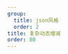 ```yaml
---
group:
  title: json风格
  order: 2
title: 复杂动态增减
order: 80
---
```


<code src='../../../src/examples/08-formListPro.tsx' ></code>

